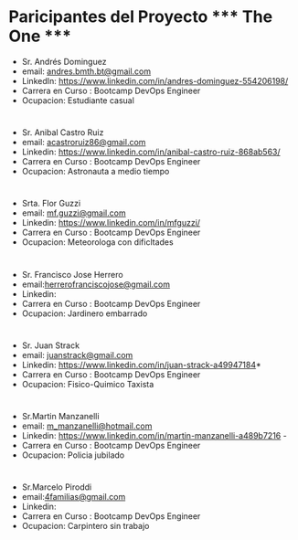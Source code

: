 # Paricipantes del Proyecto *** The One ***

*	Sr.   Andrés Dominguez 
*	email: andres.bmth.bt@gmail.com 
*	LinkedIn: https://www.linkedin.com/in/andres-dominguez-554206198/
*	Carrera en Curso : Bootcamp DevOps Engineer
*	Ocupacion: Estudiante casual 

#

*	Sr.  Anibal Castro Ruiz
*	email: acastroruiz86@gmail.com
*	Linkedin: https://www.linkedin.com/in/anibal-castro-ruiz-868ab563/
*	Carrera en Curso : Bootcamp DevOps Engineer
*	Ocupacion: Astronauta a medio tiempo

#

*	Srta.   Flor Guzzi
*	email: mf.guzzi@gmail.com 
*	Linkedin: https://www.linkedin.com/in/mfguzzi/ 
*	Carrera en Curso : Bootcamp DevOps Engineer
*	Ocupacion: Meteorologa con dificltades


#

*	Sr.   Francisco Jose Herrero 
*	email:herrerofranciscojose@gmail.com
*	Linkedin:
*	Carrera en Curso : Bootcamp DevOps Engineer
*	Ocupacion: Jardinero embarrado

#

*	Sr.   Juan Strack
*	email: juanstrack@gmail.com
*	Linkedin: https://www.linkedin.com/in/juan-strack-a49947184*	
*	Carrera en Curso : Bootcamp DevOps Engineer
*	Ocupacion: Fisico-Quimico Taxista

#

*	Sr.Martin Manzanelli
*	email: m_manzanelli@hotmail.com   
*	Linkedin: https://www.linkedin.com/in/martin-manzanelli-a489b7216 - 
*	Carrera en Curso : Bootcamp DevOps Engineer
*	Ocupacion: Policia jubilado

#

*	Sr.Marcelo Piroddi
*	email:4familias@gmail.com
*	Linkedin: 
*	Carrera en Curso : Bootcamp DevOps Engineer
*	Ocupacion: Carpintero sin trabajo

#
#


